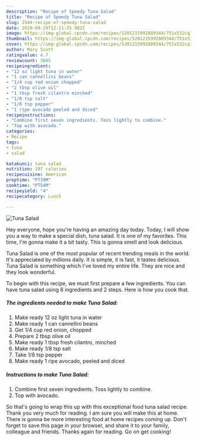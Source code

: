 ```yaml
---
description: "Recipe of Speedy Tuna Salad"
title: "Recipe of Speedy Tuna Salad"
slug: 2544-recipe-of-speedy-tuna-salad
date: 2020-09-29T12:21:55.982Z
image: https://img-global.cpcdn.com/recipes/5201215992889344/751x532cq70/tuna-salad-recipe-main-photo.jpg
thumbnail: https://img-global.cpcdn.com/recipes/5201215992889344/751x532cq70/tuna-salad-recipe-main-photo.jpg
cover: https://img-global.cpcdn.com/recipes/5201215992889344/751x532cq70/tuna-salad-recipe-main-photo.jpg
author: Mary Scott
ratingvalue: 4.7
reviewcount: 3685
recipeingredient:
- "12 oz light tuna in water"
- "1 can cannellini beans"
- "1/4 cup red onion chopped"
- "2 tbsp olive oil"
- "1 tbsp fresh cilantro minched"
- "1/8 tsp salt"
- "1/8 tsp pepper"
- "1 ripe avocado peeled and diced"
recipeinstructions:
- "Combine first seven ingredients. Toss lightly to combine."
- "Top with avocado."
categories:
- Recipe
tags:
- tuna
- salad

katakunci: tuna salad 
nutrition: 197 calories
recipecuisine: American
preptime: "PT39M"
cooktime: "PT54M"
recipeyield: "4"
recipecategory: Lunch

---
```



![Tuna Salad](https://img-global.cpcdn.com/recipes/5201215992889344/751x532cq70/tuna-salad-recipe-main-photo.jpg)

Hey everyone, hope you're having an amazing day today. Today, I will show you a way to make a special dish, tuna salad. It is one of my favorites. This time, I'm gonna make it a bit tasty. This is gonna smell and look delicious.



Tuna Salad is one of the most popular of recent trending meals in the world. It's appreciated by millions daily. It is simple, it is fast, it tastes delicious. Tuna Salad is something which I've loved my entire life. They are nice and they look wonderful.


To begin with this recipe, we must first prepare a few ingredients. You can have tuna salad using 8 ingredients and 2 steps. Here is how you cook that.

<!--inarticleads1-->

##### The ingredients needed to make Tuna Salad:

1. Make ready 12 oz light tuna in water
1. Make ready 1 can cannellini beans
1. Get 1/4 cup red onion, chopped
1. Prepare 2 tbsp olive oil
1. Make ready 1 tbsp fresh cilantro, minched
1. Make ready 1/8 tsp salt
1. Take 1/8 tsp pepper
1. Make ready 1 ripe avocado, peeled and diced




<!--inarticleads2-->

##### Instructions to make Tuna Salad:

1. Combine first seven ingredients. Toss lightly to combine.
1. Top with avocado.




So that's going to wrap this up with this exceptional food tuna salad recipe. Thank you very much for reading. I am sure you will make this at home. There is gonna be more interesting food at home recipes coming up. Don't forget to save this page in your browser, and share it to your family, colleague and friends. Thanks again for reading. Go on get cooking!
